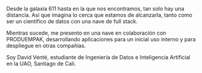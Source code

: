 <!-- - 👋 Hi, I’m @DavidVenteP
- 👀 I’m interested in ...
- 🌱 I’m currently learning ...
- 💞️ I’m looking to collaborate on ...
- 📫 How to reach me ...
-->
Desde la galaxia 611 hasta en la que nos encontramos, tan solo hay una distancia.
Así que imagina lo cerca que estamos de alcanzarla, tanto como ser un científico de datos con una nave de full stack.

Mientras sucede, me presento en una nave en colaboración con PRODUEMPAK, desarrollando aplicaciones para un inicial uso interno y para despliegue en otras compañías.


Soy David Venté, estudiante de Ingeniería de Datos e Inteligencia Artificial en la UAO, Santiago de Cali.
<!---
DavidVenteP/DavidVenteP is a ✨ special ✨ repository because its `README.md` (this file) appears on your GitHub profile.
You can click the Preview link to take a look at your changes.
--->
